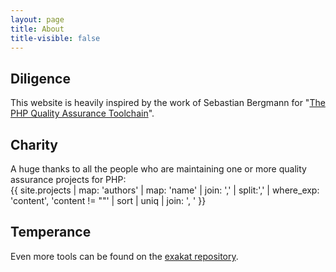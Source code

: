 ```yaml
---
layout: page
title: About
title-visible: false
---
```


## Diligence

This website is heavily inspired by the work of Sebastian Bergmann
for "[The PHP Quality Assurance Toolchain](https://web.archive.org/web/20161107075017/http://phpqatools.org:80/)".

## Charity

A huge thanks to all the people who are maintaining one or more quality assurance projects for PHP:
<br/>{{ site.projects | map: 'authors' | map: 'name' | join: ',' | split:',' | where_exp: 'content', 'content != ""' | sort | uniq | join: ', ' }}

## Temperance

Even more tools can be found on the [exakat repository](https://github.com/exakat/php-static-analysis-tools).
